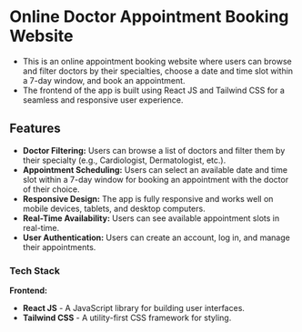 # Online Doctor Appointment Booking Website

- This is an online appointment booking website where users can browse and filter doctors by their specialties, choose a date and time slot within a 7-day window, and book an appointment.
- The frontend of the app is built using React JS and Tailwind CSS for a seamless and responsive user experience.

## Features

- **Doctor Filtering:** Users can browse a list of doctors and filter them by their specialty (e.g., Cardiologist, Dermatologist, etc.).
- **Appointment Scheduling:** Users can select an available date and time slot within a 7-day window for booking an appointment with the doctor of their choice.
- **Responsive Design:** The app is fully responsive and works well on mobile devices, tablets, and desktop computers.
- **Real-Time Availability:** Users can see available appointment slots in real-time.
- **User Authentication:** Users can create an account, log in, and manage their appointments.

### Tech Stack

**Frontend:**

- **React JS** - A JavaScript library for building user interfaces.
- **Tailwind CSS** - A utility-first CSS framework for styling.
